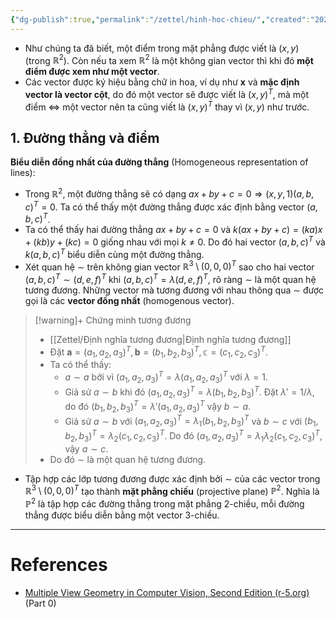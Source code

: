 ```yaml
---
{"dg-publish":true,"permalink":"/zettel/hinh-hoc-chieu/","created":"2024-03-03T09:29:12.155+07:00","updated":"2024-03-03T11:06:35.056+07:00"}
---
```


- Như chúng ta đã biết, một điểm trong mặt phẳng được viết là $(x, y)$ (trong $\mathbb{R}^2$). Còn nếu ta xem $\mathbb{R}^2$ là một không gian vector thì khi đó **một điểm được xem như một vector**.
- Các vector được ký hiệu bằng chữ in hoa, ví dụ như $\mathbf{x}$ và **mặc định vector là vector cột**, do đó một vector sẽ được viết là $(x, y)^T$, mà một điểm $\Leftrightarrow$ một vector nên ta cũng viết là $(x, y)^T$ thay vì $(x, y)$ như trước.
## 1. Đường thẳng và điểm

**Biểu diễn đồng nhất của đường thẳng** (Homogeneous representation of lines):
- Trong $\mathbb{R}^2$, một đường thẳng sẽ có dạng $ax + by + c = 0 \Rightarrow (x, y, 1)(a, b, c)^T = 0$. Ta có thể thấy một đường thẳng được xác định bằng vector $(a, b, c)^T$. 
- Ta có thể thấy hai đường thẳng $ax + by + c = 0$ và $k(ax + by + c) = (ka)x + (kb)y + (kc) = 0$ giống nhau với mọi $k \neq 0$. Do đó hai vector $(a, b, c)^T$ và $k(a, b, c)^T$ biểu diễn cùng một đường thẳng. 
- Xét quan hệ $\sim$ trên không gian vector $\mathbb{R}^3 \setminus (0, 0, 0)^T$ sao cho hai vector $(a, b, c)^T \sim (d, e, f)^T$ khi $(a, b, c)^T = \lambda (d, e, f)^T$, rõ ràng $\sim$ là một quan hệ tương đương. Những vector mà tương đương với nhau thông qua $\sim$ được gọi là các **vector đồng nhất** (homogenous vector).
>[!warning]+ Chứng minh tương đương
>- [[Zettel/Định nghĩa tương đương\|Định nghĩa tương đương]]
>- Đặt $\mathbf{a} = (a_1, a_2, a_3)^T, \mathbf{b} = (b_1, b_2, b_3)^T, \mathbb{c} =  (c_1, c_2, c_3)^T$. 
>- Ta có thể thấy: 
>	- $a \sim a$ bởi vì $(a_1, a_2, a_3)^T = \lambda (a_1, a_2, a_3)^T$ với $\lambda = 1$.
>	- Giả sử $a \sim b$ khi đó $(a_1, a_2, a_3)^T = \lambda (b_1, b_2, b_3)^T$. Đặt $\lambda' = 1/\lambda$, do đó $(b_1, b_2, b_3)^T = \lambda' (a_1, a_2, a_3)^T$  vậy $b \sim a$.
>	- Giả sử $a \sim b$ với  $(a_1, a_2, a_3)^T = \lambda_1 (b_1, b_2, b_3)^T$ và $b \sim c$ với $(b_1, b_2, b_3)^T = \lambda_2 (c_1, c_2, c_3)^T$. Do đó $(a_1, a_2, a_3)^T = \lambda_1 \lambda_2 (c_1, c_2, c_3)^T$, vậy $a \sim c$.
>- Do đó $\sim$ là một quan hệ tương đương.
- Tập hợp các lớp tương đương được xác định bởi $\sim$ của các vector trong $\mathbb{R}^3 \setminus (0, 0, 0)^T$ tạo thành **mặt phẳng chiếu** (projective plane) $\mathbb{P}^2$. Nghĩa là $\mathbb{P}^2$ là tập hợp các đường thẳng trong mặt phẳng 2-chiều, mỗi đường thẳng được biểu diễn bằng một vector 3-chiều.
---
# References

- [Multiple View Geometry in Computer Vision, Second Edition (r-5.org)](http://www.r-5.org/files/books/computers/algo-list/image-processing/vision/Richard_Hartley_Andrew_Zisserman-Multiple_View_Geometry_in_Computer_Vision-EN.pdf) (Part 0)